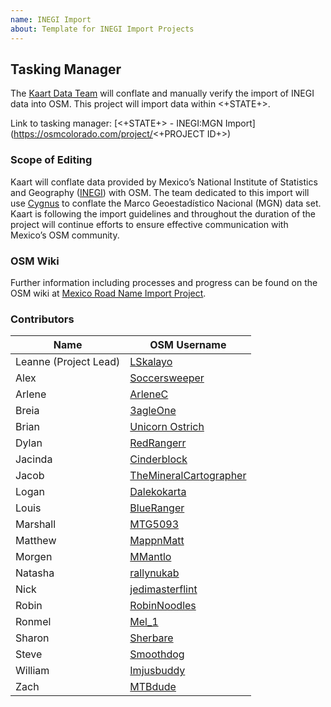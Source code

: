 ```yaml
---
name: INEGI Import
about: Template for INEGI Import Projects
---
```


## Tasking Manager
The [Kaart Data Team](https://wiki.openstreetmap.org/wiki/Kaart#Kaart_Data_Team) will conflate and manually verify the import of INEGI data into OSM. This project will import data within <+STATE+>.

Link to tasking manager: [<+STATE+> - INEGI:MGN Import](https://osmcolorado.com/project/<+PROJECT ID+>)

### Scope of Editing
Kaart will conflate data provided by Mexico’s National Institute of Statistics and Geography ([INEGI](https://wiki.openstreetmap.org/wiki/INEGI)) with OSM. The team dedicated to this import will use [Cygnus](http://cygnus.improve-osm.org/) to conflate the Marco Geoestadístico Nacional (MGN) data set.
Kaart is following the import guidelines and throughout the duration of the project will continue efforts to ensure effective communication with Mexico’s OSM community.

### OSM Wiki
Further information including processes and progress can be found on the OSM wiki at [Mexico Road Name Import Project](https://wiki.openstreetmap.org/wiki/Mexico_Road_Name_Import_Project).

### Contributors
| Name                  | OSM Username                                                                        |
|-----------------------|-------------------------------------------------------------------------------------|
| Leanne (Project Lead) | [LSkalayo](https://www.openstreetmap.org/user/LSkalayo)                             |
| Alex                  | [Soccersweeper](https://www.openstreetmap.org/user/Soccersweeper)                   |
| Arlene                | [ArleneC](https://www.openstreetmap.org/user/ArleneC)                               |
| Breia                 | [3agleOne](https://www.openstreetmap.org/user/3agleOne)                             |
| Brian                 | [Unicorn Ostrich](https://www.openstreetmap.org/user/Unicorn%20Ostrich)               |
| Dylan                 | [RedRangerr](https://www.openstreetmap.org/user/RedRangerr)                         |
| Jacinda               | [Cinderblock](https://www.openstreetmap.org/user/Cinderblock)                       |
| Jacob                 | [TheMineralCartographer](https://www.openstreetmap.org/user/TheMineralCartographer) |
| Logan                 | [Dalekokarta](https://www.openstreetmap.org/user/Dalekokarta)                       |
| Louis                 | [BlueRanger](https://www.openstreetmap.org/user/BlueRanger)                         |
| Marshall              | [MTG5093](https://www.openstreetmap.org/user/MTG5093)                               |
| Matthew               | [MappnMatt](https://www.openstreetmap.org/user/MappnMatt)                           |
| Morgen                | [MMantlo](https://www.openstreetmap.org/user/MMantlo)                               |
| Natasha               | [rallynukab](https://www.openstreetmap.org/user/rallynukab)                         |
| Nick                  | [jedimasterflint](https://www.openstreetmap.org/user/jedimasterflint)               |
| Robin                 | [RobinNoodles](https://www.openstreetmap.org/user/RobinNoodles)                     |
| Ronmel                | [Mel_1](https://www.openstreetmap.org/user/Mel_1)                                   |
| Sharon                | [Sherbare](https://www.openstreetmap.org/user/Sherbare)                             |
| Steve                 | [Smoothdog](https://www.openstreetmap.org/user/Smoothdog)                           |
| William               | [Imjusbuddy](https://www.openstreetmap.org/user/Imjusbuddy)                         |
| Zach                  | [MTBdude](https://www.openstreetmap.org/user/MTBdude)                               |
